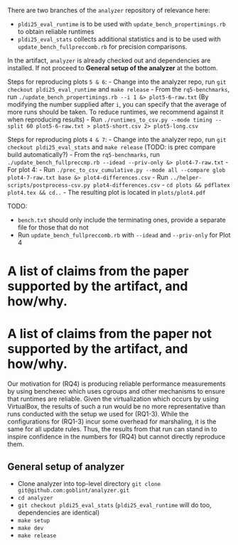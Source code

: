 There are two branches of the `analyzer` repository of relevance here:

- `pldi25_eval_runtime` is to be used with `update_bench_propertimings.rb` to obtain reliable runtimes
- `pldi25_eval_stats` collects additional statistics and is to be used with `update_bench_fullpreccomb.rb` for precision comparisons.


In the artifact, `analyzer` is already checked out and dependencies are installed. If not proceed to **General setup of the analyzer** at the bottom.


Steps for reproducing plots `5 & 6`:
    - Change into the analyzer repo, run `git checkout pldi25_eval_runtime` and `make release`
    - From the `rq5-benchmarks`, run `./update_bench_propertimings.rb --i 1 &> plot5-6-raw.txt`
            (By modifying the number supplied after `i`, you can specify that the average of more runs should be taken. To reduce runtimes, we recommend against it when reproducing results)
    - Run `./runtimes_to_csv.py --mode timing --split 60 plot5-6-raw.txt > plot5-short.csv 2> plot5-long.csv`


Steps for reproducing plots `4 & 7`:
    - Change into the analyzer repo, run `git checkout pldi25_eval_stats` and `make release`   (TODO: is prec compare build automatically?)
    - From the `rq5-benchmarks`, run `./update_bench_fullpreccmp.rb --idead --priv-only &> plot4-7-raw.txt`
    - For plot 4:
        - Run `./prec_to_csv_cumulative.py --mode all --compare glob plot4-7-raw.txt base &> plot4-differences.csv`
        - Run `../helper-scripts/postprocess-csv.py plot4-differences.csv`
        - `cd plots && pdflatex plot4.tex && cd..`
        - The resulting plot is located in `plots/plot4.pdf`




TODO:
- `bench.txt` should only include the terminating ones, provide a separate file for those that do not
- Run `update_bench_fullpreccomb.rb` with `--idead` and `--priv-only` for Plot 4



# A list of claims from the paper supported by the artifact, and how/why.



# A list of claims from the paper not supported by the artifact, and how/why.

Our motivation for (RQ4) is producing reliable performance measurements by using benchexec which uses cgroups and other mechanisms to ensure that runtimes are reliable.
Given the virtualization which occurs by using VirtualBox, the results of such a run would be no more representative than runs conducted with the setup we used for (RQ1-3).
While the configurations for (RQ1-3) incur some overhead for marshaling, it is the same for all update rules.
Thus, the results from that run can stand in to inspire confidence in the numbers for (RQ4) but cannot directly reproduce them.


## General setup of analyzer

- Clone analyzer into top-level directory `git clone git@github.com:goblint/analyzer.git`
- `cd analyzer`
- `git checkout pldi25_eval_stats` (`pldi25_eval_runtime` will do too, dependencies are identical)
- `make setup`
- `make dev`
- `make release`
